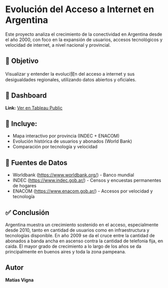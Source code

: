 
# Evolución del Acceso a Internet en Argentina

Este proyecto analiza el crecimiento de la conectividad en Argentina desde el año 2000, con foco en la expansión de usuarios, accesos tecnológicos y velocidad de internet, a nivel nacional y provincial.

## 🎯 Objetivo
Visualizar y entender la evoluci贸n del acceso a internet y sus desigualdades regionales, utilizando datos abiertos y oficiales.

## 🧱 Dashboard
**Link:** [Ver en Tableau Public](https://public.tableau.com/app/profile/matias4042/viz/EvolucionInternetArg/Dashboard?publish=yes)

## 📌 Incluye:
- Mapa interactivo por provincia (INDEC + ENACOM)
- Evolución histórica de usuarios y abonados (World Bank)
- Comparación por tecnología y velocidad

## 📁 Fuentes de Datos
- Worldbank (https://www.worldbank.org/) - Banco mundial
- INDEC (https://www.indec.gob.ar/) - Censos y encuestas permanentes de hogares
- ENACOM (https://www.enacom.gob.ar/) - Accesos por velocidad y tecnología

## ✅ Conclusión
Argentina muestra un crecimiento sostenido en el acceso, especialmente desde 2010, tanto en cantidad de usuarios como en infraestructura y tecnologías disponible.
En año 2009 se da el cruce entre la cantidad de abonados a banda ancha en ascenso contra la cantidad de telefonia fija, en caida.
El mayor grado de crecimiento a lo largo de los años se da principalmente en buenos aires y toda la zona pampeana.

## Autor
**Matías Vigna**
